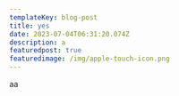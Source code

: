 ```yaml
---
templateKey: blog-post
title: yes
date: 2023-07-04T06:31:20.074Z
description: a
featuredpost: true
featuredimage: /img/apple-touch-icon.png
---
```

a﻿a